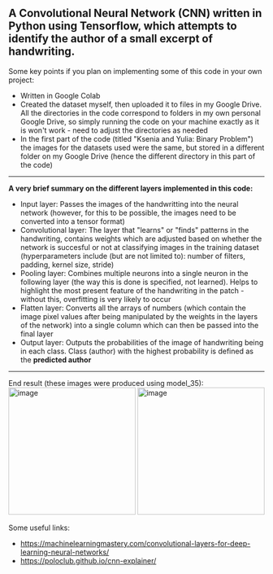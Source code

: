 A Convolutional Neural Network (CNN) written in Python using Tensorflow, which attempts to identify the author of a small excerpt of handwriting.
-

Some key points if you plan on implementing some of this code in your own project:
* Written in Google Colab 
* Created the dataset myself, then uploaded it to files in my Google Drive. All the directories in the code correspond to folders in my own personal Google Drive, so simply running the code on your machine exactly as it is won't work - need to adjust the directories as needed
* In the first part of the code (titled "Ksenia and Yulia: Binary Problem") the images for the datasets used were the same, but stored in a different folder on my Google Drive (hence the different directory in this part of the code)

---

**A very brief summary on the different layers implemented in this code:**
* Input layer: Passes the images of the handwritting into the neural network (however, for this to be possible, the images need to be converted into a tensor format)
* Convolutional layer: The layer that "learns" or "finds" patterns in the handwriting, contains weights which are adjusted based on whether the network is succesful or not at classifying images in the training dataset (hyperparameters include (but are not limited to): number of filters, padding, kernel size, stride)
* Pooling layer: Combines multiple neurons into a single neuron in the following layer (the way this is done is specified, not learned). Helps to highlight the most present feature of the handwriting in the patch - without this, overfitting is very likely to occur
* Flatten layer: Converts all the arrays of numbers (which contain the image pixel values after being manipulated by the weights in the layers of the network) into a single column which can then be passed into the final layer
* Output layer: Outputs the probabilities of the image of handwriting being in each class. Class (author) with the highest probability is defined as the **predicted author**

---
End result (these images were produced using model_35):
<img width="250" alt="image" src="https://github.com/user-attachments/assets/7520a7b6-c4ee-4750-9e4f-f007be4e5fc3">
<img width="250" alt="image" src="https://github.com/user-attachments/assets/09399135-477a-4d2b-8fee-c715fa19d749">


Some useful links:
- https://machinelearningmastery.com/convolutional-layers-for-deep-learning-neural-networks/
- https://poloclub.github.io/cnn-explainer/

